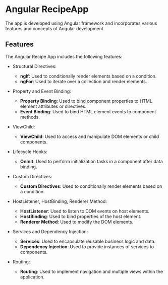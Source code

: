 # Angular RecipeApp

The app is developed using Angular framework and incorporates various features and concepts of Angular development.

## Features

The Angular Recipe App includes the following features:
 * Structural Directives:
   - **ngIf**: Used to conditionally render elements based on a condition.
   - **ngFor**: Used to iterate over a collection and render elements.

 * Property and Event Binding:
    - **Property Binding**: Used to bind component properties to HTML element attributes or directives.
    - **Event Binding**: Used to bind HTML element events to component methods.

* ViewChild:
   - **ViewChild**: Used to access and manipulate DOM elements or child components.
  
* Lifecycle Hooks:
    - **OnInit**: Used to perform initialization tasks in a component after data binding.

* Custom Directives:
   - **Custom Directives**: Used to conditionally render elements based on a condition.

* HostListener, HostBinding, Renderer Method:
    - **HostListener**: Used to listen to DOM events on host elements.
    - **HostBinding**: Used to bind properties of the host element.
    - **Renderer Method**: Used to modify the DOM elements.

* Services and Dependency Injection:
    - **Services**: Used to encapsulate reusable business logic and data.
    - **Dependency Injection**: Used to provide instances of services to components.

* Routing:
    - **Routing**: Used to implement navigation and multiple views within the application.
